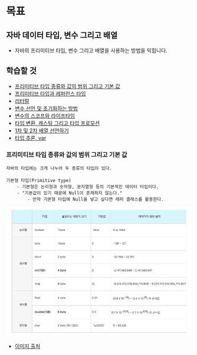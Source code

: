 # 목표
## 자바 데이터 타입, 변수 그리고 배열
- 자바의 프리미티브 타입, 변수 그리고 배열을 사용하는 방법을 익힙니다.

## 학습할 것
- [프리미티브 타입 종류와 값의 범위 그리고 기본 값](#프리미티브-타입-종류와-값의-범위-그리고-기본-값)
- [프리미티브 타입과 레퍼런스 타입](#프리미티브-타입과-레퍼런스-타입)
- [리터럴](#리터럴)
- [변수 선언 및 초기화하는 방법](#변수-선언-및-초기화하는-방법)
- [변수의 스코프와 라이프타임](#변수의-스코프와-라이프타임)
- [타입 변환, 캐스팅 그리고 타입 프로모션](#타입-변환,-캐스팅-그리고-타입-프로모션)
- [1차 및 2차 배열 선언하기](#1차-및-2차-배열-선언하기)
- [타입 추론, var](#타입-추론,-var)

### 프리미티브 타입 종류와 값의 범위 그리고 기본 값
    자바의 타입에는 크게 나누어 두 종류의 타입이 있다. 
    
    기본형 타입(Primitive type)
        - 기본형은 논리형과 숫자형, 문자열형 등의 기본적인 데이터 타입이다.
        - "기본값이 있기 때문에 Null이 존재하지 않는다."
            - 만약 기본형 타입에 Null을 넣고 싶다면 래퍼 클래스를 활용한다.
![java 프리미티브 타입](../image/java-primitive.png)
- [이미지 출처](#https://gbsb.tistory.com/6)